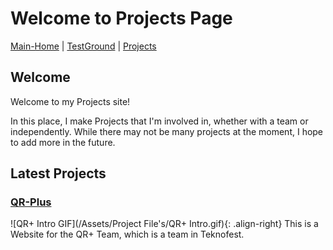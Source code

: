 # Welcome to Projects Page

[Main-Home](https://subfabula.github.io) | [TestGround](https://subfabula.github.io/SF_W/) | [Projects](https://subfabula.github.io/sf_Projects/)

## Welcome

Welcome to my Projects site!

In this place, I make Projects that I'm involved in, whether with a team or independently. While there may not be many projects at the moment, I hope to add more in the future.

## Latest Projects

### [QR-Plus](https://subfabula.github.io/QR-Plus/)

<div style="display: flex; align-items: center;">
    ![QR+ Intro GIF](/Assets/Project File's/QR+ Intro.gif){: .align-right}
    This is a Website for the QR+ Team, which is a team in Teknofest.
</div>

<!-- Placeholder for dynamically generated content -->
